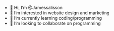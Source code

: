 - 👋 Hi, I’m @Jamessalisson
- 👀 I’m interested in website design and marketing
- 🌱 I’m currently learning coding/programming
- 💞️ I’m looking to collaborate on programming
